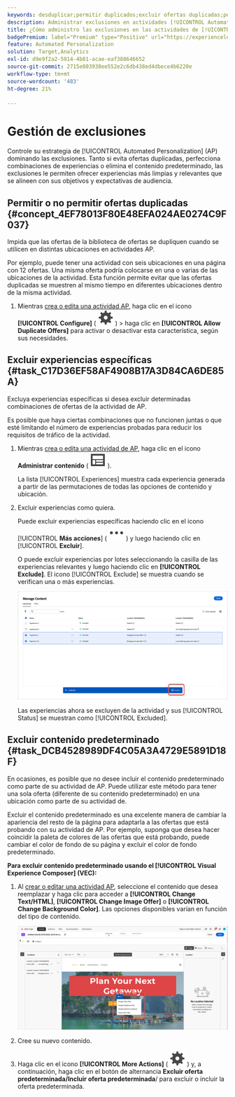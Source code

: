 ```yaml
---
keywords: desduplicar;permitir duplicados;excluir ofertas duplicadas;personalización automatizada;impedir ofertas duplicadas;excluir;contenido predeterminado;
description: Administrar exclusiones en actividades [!UICONTROL Automated Personalization] (AP).
title: ¿Cómo administro las exclusiones en las actividades de [!UICONTROL Automated Personalization]?
badgePremium: label="Premium" type="Positive" url="https://experienceleague.adobe.com/docs/target/using/introduction/intro.html?lang=es#premium newtab=true" tooltip="Consulte qué se incluye en Target Premium."
feature: Automated Personalization
solution: Target,Analytics
exl-id: d9e9f2a2-5914-4b81-acae-eaf388646652
source-git-commit: 2715e803938ee552e2c6db438ed4dbece4b6220e
workflow-type: tm+mt
source-wordcount: '483'
ht-degree: 21%

---
```


# Gestión de exclusiones

Controle su estrategia de [!UICONTROL Automated Personalization] (AP) dominando las exclusiones. Tanto si evita ofertas duplicadas, perfecciona combinaciones de experiencias o elimina el contenido predeterminado, las exclusiones le permiten ofrecer experiencias más limpias y relevantes que se alineen con sus objetivos y expectativas de audiencia.

## Permitir o no permitir ofertas duplicadas {#concept_4EF78013F80E48EFA024AE0274C9F037}

Impida que las ofertas de la biblioteca de ofertas se dupliquen cuando se utilicen en distintas ubicaciones en actividades AP.

Por ejemplo, puede tener una actividad con seis ubicaciones en una página con 12 ofertas. Una misma oferta podría colocarse en una o varias de las ubicaciones de la actividad. Esta función permite evitar que las ofertas duplicadas se muestren al mismo tiempo en diferentes ubicaciones dentro de la misma actividad.

1. Mientras [crea o edita una actividad AP](/help/main/c-activities/t-automated-personalization/create-ap-activity.md), haga clic en el icono **[!UICONTROL Configure]** ( ![Configurar icono](/help/main/assets/icons/Setting.svg) ) > haga clic en **[!UICONTROL Allow Duplicate Offers]** para activar o desactivar esta característica, según sus necesidades.

## Excluir experiencias específicas {#task_C17D36EF58AF4908B17A3D84CA6DE85A}

Excluya experiencias específicas si desea excluir determinadas combinaciones de ofertas de la actividad de AP.

Es posible que haya ciertas combinaciones que no funcionen juntas o que esté limitando el número de experiencias probadas para reducir los requisitos de tráfico de la actividad.

1. Mientras [crea o edita una actividad de AP](/help/main/c-activities/t-automated-personalization/create-ap-activity.md), haga clic en el icono **Administrar contenido** ( ![Icono Administrar contenido](/help/main/assets/icons/Experience.svg) ).

   La lista [!UICONTROL Experiences] muestra cada experiencia generada a partir de las permutaciones de todas las opciones de contenido y ubicación.

1. Excluir experiencias como quiera.

   Puede excluir experiencias específicas haciendo clic en el icono [!UICONTROL **Más acciones**] ( ![Icono de más acciones](/help/main/assets/icons/MoreSmall.svg) ) y luego haciendo clic en [!UICONTROL **Excluir**].

   O puede excluir experiencias por lotes seleccionando la casilla de las experiencias relevantes y luego haciendo clic en **[!UICONTROL Exclude]**. El icono [!UICONTROL Exclude] se muestra cuando se verifican una o más experiencias.

   ![Excluir experiencias por lotes](/help/main/c-activities/t-automated-personalization/assets/exclude1.png)

   Las experiencias ahora se excluyen de la actividad y sus [!UICONTROL Status] se muestran como [!UICONTROL Excluded].

## Excluir contenido predeterminado {#task_DCB4528989DF4C05A3A4729E5891D18F}

En ocasiones, es posible que no desee incluir el contenido predeterminado como parte de su actividad de AP. Puede utilizar este método para tener una sola oferta (diferente de su contenido predeterminado) en una ubicación como parte de su actividad de.

Excluir el contenido predeterminado es una excelente manera de cambiar la apariencia del resto de la página para adaptarla a las ofertas que está probando con su actividad de AP. Por ejemplo, suponga que desea hacer coincidir la paleta de colores de las ofertas que está probando, puede cambiar el color de fondo de su página y excluir el color de fondo predeterminado.

**Para excluir contenido predeterminado usando el [!UICONTROL Visual Experience Composer] (VEC):**

1. Al [crear o editar una actividad AP](/help/main/c-activities/t-automated-personalization/create-ap-activity.md), seleccione el contenido que desea reemplazar y haga clic para acceder a **[!UICONTROL Change Text/HTML]**, **[!UICONTROL Change Image Offer]** o **[!UICONTROL Change Background Color]**. Las opciones disponibles varían en función del tipo de contenido.

   ![Cambiar opciones](/help/main/c-activities/t-automated-personalization/assets/options.png)
1. Cree su nuevo contenido.

1. Haga clic en el icono **[!UICONTROL More Actions]** ( ![icono de más acciones](/help/main/assets/icons/Setting.svg) ) y, a continuación, haga clic en el botón de alternancia **Excluir oferta predeterminada/Incluir oferta predeterminada**/ para excluir o incluir la oferta predeterminada.

   <!-- Depending on the content or offer type, the [!UICONTROL Include] checkbox is in a slightly different place. 

   For Text/HTML content: 

   ![Include checkbox in Edit Text/HTML dialog box](/help/main/c-activities/t-automated-personalization/assets/exclude_content_vec_1a.png)

   For Image/Video content: 

   ![Include checkbox in Select Content dialog box](/help/main/c-activities/t-automated-personalization/assets/exclude_content_vec_2a.png)

   For background color: 

   ![Include checkbox in Edit Background Color dialog box](/help/main/c-activities/t-automated-personalization/assets/exclude_content_vec_3a.png)-->

<!-- 1. Click **[!UICONTROL Save]**.

   You can see the experiences created from the offers you specified under [!UICONTROL Manage Content]. You notice that no experiences are created in [!UICONTROL Manage Content] using the default offer you excluded. 

   ![exclude_content_vec_4 image](assets/exclude_content_vec_4.png)

**To exclude default content using the [!UICONTROL Form-Based Experience Composer]:** 

1. While creating or editing an AP activity, click **[!UICONTROL Change Text/HTML]** or **[!UICONTROL Change Image Offer]** under **[!UICONTROL Content]**. 
1. In the dialog box, create your new content and uncheck **[!UICONTROL Include]** to the right of the default content (or uncheck the Default Image/Video in the [!UICONTROL Select Content] screen). 

   Depending on the content or offer type, the [!UICONTROL Include] checkbox is in a slightly different place. 

   For Text/HTML content: 

   ![exclude_content_form_1 image](assets/exclude_content_form_1.png)

   For Image/Video content: 

   ![exclude_content_form_2 image](assets/exclude_content_form_2.png)

1. Click **[!UICONTROL Save]**. 

   You can see the experiences created from the offers you specified under [!UICONTROL Manage Content]. You notice that no experiences are created in [!UICONTROL Manage Content] using the default offer you excluded. 

   ![exclude_content_form_3 image](assets/exclude_content_form_3.png)-->
